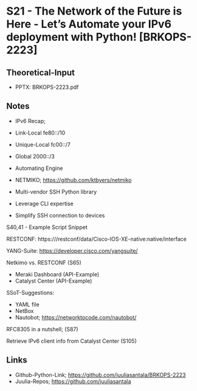 # S21 - The Network of the Future is Here - Let’s Automate your IPv6 deployment with Python! [BRKOPS-2223]

## Theoretical-Input

  - PPTX: BRKOPS-2223.pdf

## Notes

 - IPv6 Recap; 
  - Link-Local fe80::/10
  - Unique-Local fc00::/7
  - Global 2000::/3

 - Automating Engine
  - NETMIKO; https://github.com/ktbyers/netmiko

   - Multi-vendor SSH Python library
   - Leverage CLI expertise
   - Simplify SSH connection to devices

   S40,41 - Example Script Snippet

 RESTCONF: https://<device>/restconf/data/Cisco-IOS-XE-native:native/interface


 YANG-Suite: https://developer.cisco.com/yangsuite/

 Netkimo vs. RESTCONF (S65)

  - Meraki Dashboard (API-Example)
  - Catalyst Center (API-Example)

  SSoT-Suggestions:

   - YAML file
   - NetBox
   - Nautobot; https://networktocode.com/nautobot/

  RFC8305 in a nutshell; (S87)

  Retrieve IPv6 client info from Catalyst Center (S105)

## Links

 - Github-Python-Link; https://github.com/juuliasantala/BRKOPS-2223
 - Juulia-Repos; https://github.com/juuliasantala